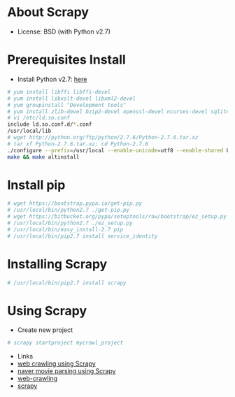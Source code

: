 # About Scrapy
* License: BSD (with Python v2.7)

# Prerequisites Install
* Install Python v2.7: [here](http://toomuchdata.com/2014/02/16/how-to-install-python-on-centos/)
```sh
# yum install libffi libffi-devel
# yum install libxslt-devel libxml2-devel
# yum groupinstall "Development tools"
# yum install zlib-devel bzip2-devel openssl-devel ncurses-devel sqlite-devel readline-devel tk-devel gdbm-devel db4-devel libpcap-devel xz-devel
# vi /etc/ld.so.conf
include ld.so.conf.d/*.conf
/usr/local/lib
# wget http://python.org/ftp/python/2.7.6/Python-2.7.6.tar.xz
# tar xf Python-2.7.6.tar.xz; cd Python-2.7.6
./configure --prefix=/usr/local --enable-unicode=utf8 --enable-shared LDFLAGS="-Wl,-rpath /usr/local/lib"
make && make altinstall
```
# Install pip
```sh
# wget https://bootstrap.pypa.io/get-pip.py
# /usr/local/bin/python2.7 ./get-pip.py
# wget https://bitbucket.org/pypa/setuptools/raw/bootstrap/ez_setup.py
# /usr/local/bin/python2.7 ./ez_setup.py
# /usr/local/bin/easy_install-2.7 pip
# /usr/local/bin/pip2.7 install service_identity
```

# Installing Scrapy
```sh
# /usr/local/bin/pip2.7 install scrapy
```

# Using Scrapy
* Create new project
```sh
# scrapy startproject mycrawl_project
```
* Links
 * [web crawling using Scrapy](http://blog.dokenzy.com/archives/812)
 * [naver movie parsing using Scrapy](http://carpedm20.blogspot.com/2013/12/python-scrapy.html)
 * [web-crawling](http://workplace.keizie.net/done/web-crawling)
 * [scrapy](http://semicolok.blogspot.com/2013/09/python-scrapy-crawling.html)
